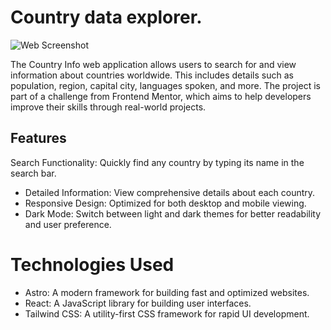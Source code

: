 
# Country data explorer.

![Web Screenshot](https://i.postimg.cc/tTqV53rb/countries-data.png)

The Country Info web application allows users to search for and view information about countries worldwide. This includes details such as population, region, capital city, languages spoken, and more. The project is part of a challenge from Frontend Mentor, which aims to help developers improve their skills through real-world projects.

## Features
Search Functionality: Quickly find any country by typing its name in the search bar.
- Detailed Information: View comprehensive details about each country.
- Responsive Design: Optimized for both desktop and mobile viewing.
- Dark Mode: Switch between light and dark themes for better readability and user preference.
# Technologies Used
- Astro: A modern framework for building fast and optimized websites.
- React: A JavaScript library for building user interfaces.
- Tailwind CSS: A utility-first CSS framework for rapid UI development.

